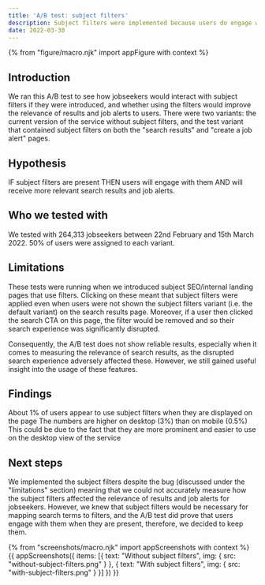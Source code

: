 ```yaml
---
title: 'A/B test: subject filters'
description: Subject filters were implemented because users do engage with them when they are present, and because they will be necessary to enable future work of mapping search terms to filters.
date: 2022-03-30
---
```


{% from "figure/macro.njk" import appFigure with context %}

## Introduction

We ran this A/B test to see how jobseekers would interact with subject filters if they were introduced, and whether using the filters would improve the relevance of results and job alerts to users. There were two variants: the current version of the service without subject filters, and the test variant that contained subject filters on both the "search results" and "create a job alert" pages.


## Hypothesis 
IF subject filters are present THEN users will engage with them AND will receive more relevant search results and job alerts.


## Who we tested with 
We tested with 264,313 jobseekers between 22nd February and 15th March 2022. 50% of users were assigned to each variant.


## Limitations
These tests were running when we introduced subject SEO/internal landing pages that use filters. Clicking on these meant that subject filters were applied even when users were not shown the subject filters variant (i.e. the default variant) on the search results page. Moreover, if a user then clicked the search CTA on this page, the filter would be removed and so their search experience was significantly disrupted. 

Consequently, the A/B test does not show reliable results, especially when it comes to measuring the relevance of search results, as the disrupted search experience adversely affected these. However, we still gained useful insight into the usage of these features.


## Findings
About 1% of users appear to use subject filters when they are displayed on the page
The numbers are higher on desktop (3%) than on mobile (0.5%)
This could be due to the fact that they are more prominent and easier to use on the desktop view of the service


## Next steps
We implemented the subject filters despite the bug (discussed under the "limitations" section) meaning that we could not accurately measure how the subject filters affected the relevance of results and job alerts for jobseekers. However, we knew that subject filters would be necessary for mapping search terms to filters, and the A/B test did prove that users engage with them when they are present, therefore, we decided to keep them.


{% from "screenshots/macro.njk" import appScreenshots with context %}
{{ appScreenshots({
  items: [{
    text: "Without subject filters",
    img: { src: "without-subject-filters.png" }
  }, {
    text: "With subject filters",
    img: { src: "with-subject-filters.png" }
  }]
}) }}
